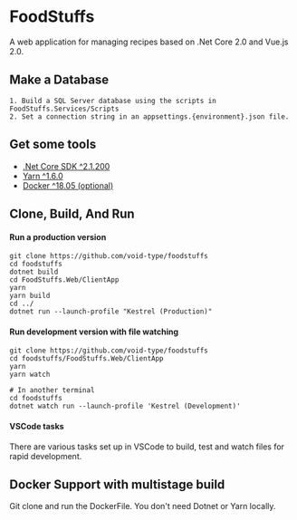 # FoodStuffs
A web application for managing recipes based on .Net Core 2.0 and Vue.js 2.0.

## Make a Database
    1. Build a SQL Server database using the scripts in FoodStuffs.Services/Scripts
    2. Set a connection string in an appsettings.{environment}.json file.

## Get some tools
- [.Net Core SDK ^2.1.200](https://www.microsoft.com/net/download)
- [Yarn ^1.6.0](https://yarnpkg.com/lang/en/docs/install/)
- [Docker ^18.05 (optional)](https://docker.com)

## Clone, Build, And Run

#### Run a production version
```
git clone https://github.com/void-type/foodstuffs
cd foodstuffs
dotnet build
cd FoodStuffs.Web/ClientApp
yarn
yarn build
cd ../
dotnet run --launch-profile "Kestrel (Production)"
```

#### Run development version with file watching
```
git clone https://github.com/void-type/foodstuffs
cd foodstuffs/FoodStuffs.Web/ClientApp
yarn
yarn watch

# In another terminal
cd foodstuffs
dotnet watch run --launch-profile 'Kestrel (Development)'
```

#### VSCode tasks
There are various tasks set up in VSCode to build, test and watch files for rapid development.

## Docker Support with multistage build
Git clone and run the DockerFile. You don't need Dotnet or Yarn locally.